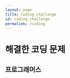 ```yaml
---
layout: page
title: Coding challenge
id: coding_challenge
permalink: /coding
---
```


# 해결한 코딩 문제

## 프로그래머스

<script>
	for(int i = 0; i < 10; i++)
	{
		document.write("- ", i);
	}
</script>
